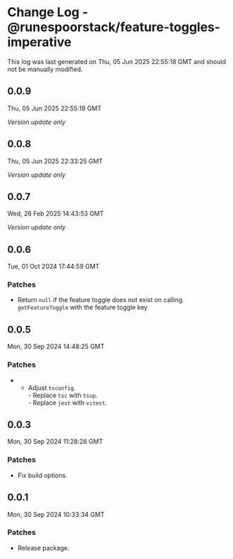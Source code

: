 # Change Log - @runespoorstack/feature-toggles-imperative

This log was last generated on Thu, 05 Jun 2025 22:55:18 GMT and should not be manually modified.

## 0.0.9
Thu, 05 Jun 2025 22:55:18 GMT

_Version update only_

## 0.0.8
Thu, 05 Jun 2025 22:33:25 GMT

_Version update only_

## 0.0.7
Wed, 26 Feb 2025 14:43:53 GMT

_Version update only_

## 0.0.6
Tue, 01 Oct 2024 17:44:59 GMT

### Patches

- Return `null` if the feature toggle does not exist on calling `getFeatureToggle` with the feature toggle key

## 0.0.5
Mon, 30 Sep 2024 14:48:25 GMT

### Patches

- - Adjust `tsconfig`.<br/>- Replace `tsc` with `tsup`.<br/>- Replace `jest` with `vitest`.

## 0.0.3
Mon, 30 Sep 2024 11:28:28 GMT

### Patches

- Fix build options.

## 0.0.1
Mon, 30 Sep 2024 10:33:34 GMT

### Patches

- Release package.

